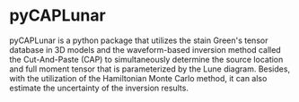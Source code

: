 # pyCAPLunar
pyCAPLunar is a python package that utilizes the stain Green's tensor database in 3D models and the waveform-based inversion method called the Cut-And-Paste (CAP) to simultaneously determine the source location and full moment tensor that is parameterized by the Lune diagram. Besides, with the utilization of the Hamiltonian Monte Carlo method, it can also estimate the uncertainty of the inversion results. 
